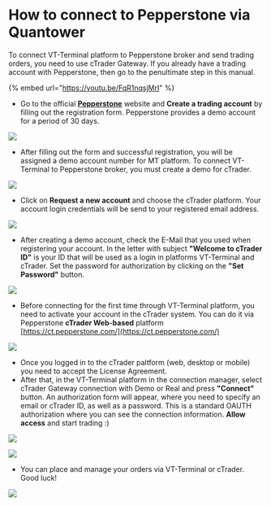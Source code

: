 # How to connect to Pepperstone via Quantower

To connect VT-Terminal platform to Pepperstone broker and send trading orders, you need to use cTrader Gateway. If you already have a trading account with Pepperstone, then go to the penultimate step in this manual.

{% embed url="https://youtu.be/FqR1nqsjMrI" %}

* Go to the official [**Pepperstone**](https://pepperstone.com) website and **Create a trading account** by filling out the registration form. Pepperstone provides a demo account for a period of 30 days.

![](../../.gitbook/assets/pepperstone-demo-account.png)

* After filling out the form and successful registration, you will be assigned a demo account number for MT platform. To connect VT-Terminal to Pepperstone broker, you must create a demo for cTrader.

![](../../.gitbook/assets/pepperstone-secure-client-google-chrome-2019-08-15-16.42.43.png)

* Click on **Request a new account** and choose the cTrader platform. Your account login credentials will be send to your registered email address.

![](../../.gitbook/assets/request-demo-pepperstone.png)

* After creating a demo account, check the E-Mail that you used when registering your account. In the letter with subject **"Welcome to cTrader ID"** is your ID that will be used as a login in platforms VT-Terminal and cTrader. Set the password for authorization by clicking on the **"Set Password"** button.

![](../../.gitbook/assets/set-password.png)

* Before connecting for the first time through VT-Terminal platform, you need to activate your account in the cTrader system. You can do it via Pepperstone **cTrader Web-based** platform [https://ct.pepperstone.com/](https://ct.pepperstone.com/)

![](../../.gitbook/assets/trading-accounts-_-ctrader-id.png)

* Once you logged in to the cTrader paltform \(web, desktop or mobile\) you need to accept the License Agreement.
* After that, in the VT-Terminal platform in the connection manager, select cTrader Gateway connection with Demo or Real and press **"Connect"** button. An authorization form will appear, where you need to specify an email or cTrader ID, as well as a password. This is a standard OAUTH authorization where you can see the connection information. **Allow access** and start trading :\)

![](../../.gitbook/assets/ctrader-connection.gif)

![](../../.gitbook/assets/oauth-pepperstone.png)

* You can place and manage your orders via VT-Terminal or cTrader. Good luck!

![](../../.gitbook/assets/chart-on-ctrader-an-quantower.png)

